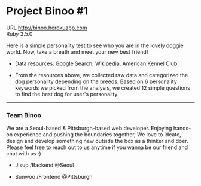 # Project Binoo #1

URL http://binoo.herokuapp.com<br>
Ruby 2.5.0<br>

 Here is a simple personality test to see who you are in the lovely doggie world. Now, take a breath and meet your new best friend! 

 * Data resources: Google Search, Wikipedia, American Kennel Club

 * From the resources above, we collected raw data and categorized the dog personality depending on the breeds. Based on 6 personality keywords we picked from the analysis, we created 12 simple questions to find the best dog for user's personality.

***

### Team Binoo

We are a Seoul-based & Pittsburgh-based web developer. Enjoying hands-on experience and pushing the boundaries together, We love to ideate, design and develop something new outside the box as a thinker and doer. Please feel free to reach out to us anytime if you wanna be our friend and chat with us :)

 * Jisup /Backend @Seoul

 * Sunwoo /Frontend @Pittsburgh

